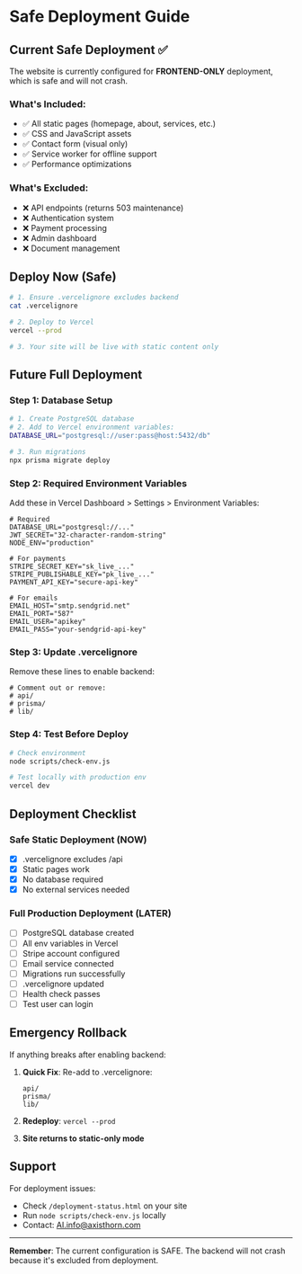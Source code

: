 # Safe Deployment Guide

## Current Safe Deployment ✅

The website is currently configured for **FRONTEND-ONLY** deployment, which is safe and will not crash.

### What's Included:
- ✅ All static pages (homepage, about, services, etc.)
- ✅ CSS and JavaScript assets
- ✅ Contact form (visual only)
- ✅ Service worker for offline support
- ✅ Performance optimizations

### What's Excluded:
- ❌ API endpoints (returns 503 maintenance)
- ❌ Authentication system
- ❌ Payment processing
- ❌ Admin dashboard
- ❌ Document management

## Deploy Now (Safe)

```bash
# 1. Ensure .vercelignore excludes backend
cat .vercelignore

# 2. Deploy to Vercel
vercel --prod

# 3. Your site will be live with static content only
```

## Future Full Deployment

### Step 1: Database Setup
```bash
# 1. Create PostgreSQL database
# 2. Add to Vercel environment variables:
DATABASE_URL="postgresql://user:pass@host:5432/db"

# 3. Run migrations
npx prisma migrate deploy
```

### Step 2: Required Environment Variables
Add these in Vercel Dashboard > Settings > Environment Variables:

```env
# Required
DATABASE_URL="postgresql://..."
JWT_SECRET="32-character-random-string"
NODE_ENV="production"

# For payments
STRIPE_SECRET_KEY="sk_live_..."
STRIPE_PUBLISHABLE_KEY="pk_live_..."
PAYMENT_API_KEY="secure-api-key"

# For emails
EMAIL_HOST="smtp.sendgrid.net"
EMAIL_PORT="587"
EMAIL_USER="apikey"
EMAIL_PASS="your-sendgrid-api-key"
```

### Step 3: Update .vercelignore
Remove these lines to enable backend:
```
# Comment out or remove:
# api/
# prisma/
# lib/
```

### Step 4: Test Before Deploy
```bash
# Check environment
node scripts/check-env.js

# Test locally with production env
vercel dev
```

## Deployment Checklist

### Safe Static Deployment (NOW)
- [x] .vercelignore excludes /api
- [x] Static pages work
- [x] No database required
- [x] No external services needed

### Full Production Deployment (LATER)
- [ ] PostgreSQL database created
- [ ] All env variables in Vercel
- [ ] Stripe account configured
- [ ] Email service connected
- [ ] Migrations run successfully
- [ ] .vercelignore updated
- [ ] Health check passes
- [ ] Test user can login

## Emergency Rollback

If anything breaks after enabling backend:

1. **Quick Fix**: Re-add to .vercelignore:
   ```
   api/
   prisma/
   lib/
   ```

2. **Redeploy**: `vercel --prod`

3. **Site returns to static-only mode**

## Support

For deployment issues:
- Check `/deployment-status.html` on your site
- Run `node scripts/check-env.js` locally
- Contact: AI.info@axisthorn.com

---

**Remember**: The current configuration is SAFE. The backend will not crash because it's excluded from deployment.